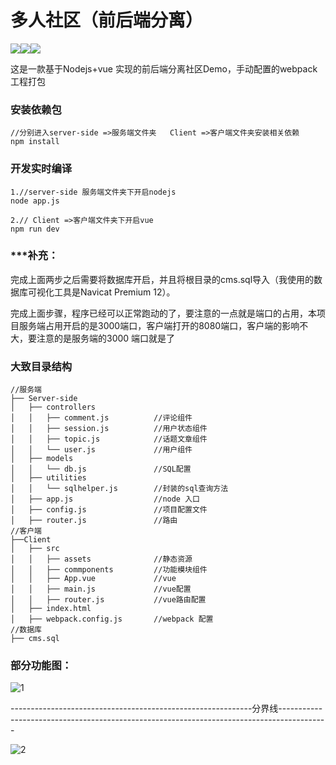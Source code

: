 
# 多人社区（前后端分离）

![](https://img.shields.io/badge/node-V8.11.3-green.svg)![](https://img.shields.io/badge/vue-v2.0%2B-green.svg)![](https://img.shields.io/badge/webpack-4.0-brightgreen.svg)



这是一款基于Nodejs+vue 实现的前后端分离社区Demo，手动配置的webpack 工程打包

### 安装依赖包

```
//分别进入server-side =>服务端文件夹   Client =>客户端文件夹安装相关依赖
npm install
```

### 开发实时编译

```	
1.//server-side 服务端文件夹下开启nodejs
node app.js

2.// Client =>客户端文件夹下开启vue
npm run dev 
```

### ***补充：

完成上面两步之后需要将数据库开启，并且将根目录的cms.sql导入（我使用的数据库可视化工具是Navicat Premium 12）。

完成上面步骤，程序已经可以正常跑动的了，要注意的一点就是端口的占用，本项目服务端占用开启的是3000端口，客户端打开的8080端口，客户端的影响不大，要注意的是服务端的3000 端口就是了

### 大致目录结构

```
//服务端
├── Server-side
│   ├── controllers 
│   │   ├── comment.js			//评论组件
│   │   ├── session.js			//用户状态组件
│   │   ├── topic.js			//话题文章组件
│   │   └── user.js				//用户组件
│   ├── models
│   │   └── db.js  				//SQL配置
│   ├── utilities
│   │   └── sqlhelper.js		//封装的sql查询方法
│   ├── app.js					//node 入口
│   ├── config.js 				//项目配置文件
│   ├── router.js 				//路由
//客户端
├──Client
│   ├── src 
│   │   ├── assets				//静态资源
│   │   ├── commponents			//功能模块组件
│   │   ├── App.vue				//vue
│   │   ├── main.js				//vue配置
│   │   ├── router.js			//vue路由配置
│   ├── index.html 
│   ├── webpack.config.js		//webpack 配置
//数据库
├── cms.sql
```



### 部分功能图：

![1](https://github.com/heimaozi/Multiplayer-community/blob/master/remadeimg/1.gif)

------------------------------------------------------------分界线------------------------------------------------------------------------------------------

![2](https://github.com/heimaozi/Multiplayer-community/blob/master/remadeimg/2.gif)

